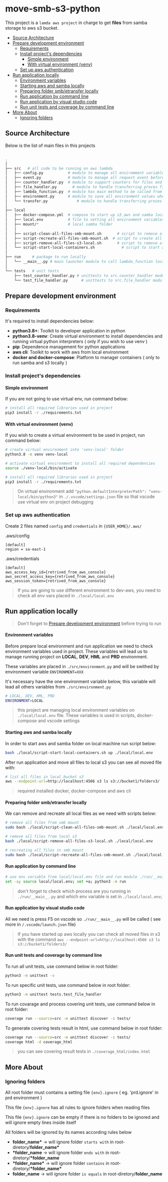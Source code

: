 # move-smb-s3-python

This project is a `lamda aws project` in charge to get **files** from samba storage to aws s3 bucket.

  * [Source Architecture](#source-architecture)
  * [Prepare development environment](#prepare-development-environment)
    + [Requirements](#requirements)
    + [Install project's dependencies](#install-project-s-dependencies)
      - [Simple environment](#simple-environment)
      - [With virtual environment (venv)](#with-virtual-environment--venv-)
    + [Set up aws authentication](#set-up-aws-authentication)
  * [Run application locally](#run-application-locally)
      - [Environment variables](#environment-variables)
      - [Starting aws and samba locally](#starting-aws-and-samba-locally)
      - [Preparing folder smb/etransfer locally](#preparing-folder-smb-etransfer-locally)
      - [Run application by command line](#run-application-by-command-line)
      - [Run application by visual studio code](#run-application-by-visual-studio-code)
      - [Run unit tests and coverage by command line](#run-unit-tests-and-coverage-by-command-line)
  * [More About](#more-about)
    + [Ignoring folders](#ignoring-folders)

      
## Source Architecture
Below is the list of main files in this projects

```bash

.
│
├── src	  # all code to be running on aws lambda
│   ├── config.py			# module to manage all enviromment variables and settings
│   ├── event.py			# module to manage all request event before run any step in .lambda_function.py
│   ├── counter_handler.py	# module to support counters for files and folders in .transfer.py
│   ├── file_handler.py		  # module to handle transferring proces file
│   ├── lambda_function.py	# module has main method to be called from aws lambda
│   ├── environment.py      # module to save all environment values when initiating application
│   └── transfer.py			    # module to handle transferring proces file
│
├── local
│   ├── docker-compose.yml 	# compose to start up s3_aws and samba localy
│   ├── local.env			# file to setting all environment variables
│   ├── mount/*				# local samba folder
│   │
│   ├── script-clean-all-files-smb-mount.sh		  # script to remove all file from local samba folder
│   ├── script-recreate-all-files-smb-mount.sh	# script to create all fake files into local samba folder
│   ├── script-remove-all-files-s3-local.sh		  # script to remove all files from local s3
│   └── script-start-local-containers.sh		    # script to start and prepare samba and s3 localy
│
├── run 	# package to run locally
│   └── __main__.py # main launcher module to call lambda_function locally
│
└── tests 	# unit tests
    ├── test_counter_handler.py # unittests to src.counter_handler module
    └── test_file_handler.py	  # unittests to src.file_handler module

```

## Prepare development environment

### Requirements
It's required to install dependencies below:
 - **python3.8+**: Toolkit to developer application in python
 - **python3.8-venv**: Create virtual environment to install dependencies and running virtual python interpreters ( only if you wish to use venv )
 - **pip**: Dependence management for python applications
 - **aws cli**: Toolkit to work with aws from local environment
 - **docker and docker-compose**: Platform to manager containers ( only to run samba and s3 locally )

### Install project's dependencies 

#### Simple environment
If you are not going to use virtual env, run command below:

```bash
# install all required libraries used in project
pip3 install -r ./requirements.txt
```

#### With virtual environment (venv)
If you wish to create a virtual environment to be used in project, run command below:
```bash
# create virtual environment into 'venv-local' folder
python3.8 -m venv venv-local

# activate virtual environment to install all required dependencies
source ./venv-local/bin/activate

# install all required libraries used in project
pip3 install -r ./requirements.txt

```

> On virtual environment add `"python.defaultInterpreterPath": "venv-local/bin/python3"` in `./.vscode/settings.json` file so that vscode use virtual env on project debugging

### Set up aws authentication
Create 2 files named `config` and `credentials` in `{USER_HOME}/.aws/`


.aws/config
```
[default]
region = sa-east-1
```

.aws/credentials
```
[default]
aws_access_key_id={retrived_from_aws_console}
aws_secret_access_key={retrived_from_aws_console}
aws_session_token={retrived_from_aws_console}
```

> If you are going to use different environment to dev-aws, you need to check all env vars placed in `./local/local.env`

## Run application locally

> Don't forget to [Prepare development environment](#prepare-development-environment) before trying to run

#### Environment variables
Before prepare local environment and run application we need to check environment variables used in project.
These variables will lead us to manage running project on **LOCAL**, **DEV**, **HML** and **PRD** environment.

These variables are placed in `./src/environment.py` and will be swithed by environment variable `ENVIRONMENT=XXX`

It's necessary have the one environment variable below, this variable will lead all others variables from `./src/environment.py`

```bash
# LOCAL, DEV, HML, PRD
ENVIRONMENT=LOCAL
```

> this project are managing local environment variables on `./local/local.env` file. These variables is used in scripts, docker-compose and vscode settings

#### Starting aws and samba locally
In order to start aws and samba folder on local machine run script below:
```bash
bash ./local/script-start-local-containers.sh up ./local/local.env
```
After run application and move all files to local s3 you can see all moved file with:
```bash
# list all files in local bucket s3
aws --endpoint-url=http://localhost:4566 s3 ls s3://bucket1/folders3/
```
> required installed docker, docker-compose and aws cli

#### Preparing folder smb/etransfer locally
We can remove and recreate all local files as we need with scripts below:
```bash
# remove all files from smb mount
sudo bash ./local/script-clean-all-files-smb-mount.sh ./local/local.env

# remove all files from local s3
bash ./local/script-remove-all-files-s3-local.sh ./local/local.env

# recreating all files in smb mount
sudo bash ./local/script-recreate-all-files-smb-mount.sh ./local/local.env

```

#### Run application by command line
```bash
# use env variable from local/local.env file and run module ./run/__main__.py
set -a; source local/local.env; set +a; python3 -m run
```
> don't forget to check which process are you running in `./run/__main__.py` and which env variable is set in `./local/local.env`;

####  Run application by visual studio code
All we need is press F5 on vscode so `./run/__main__.py` will be called ( see more in `/.vscode/launch.json` file)

> If you have started up aws locally you can check all moved files in s3 with the command `aws --endpoint-url=http://localhost:4566 s3 ls s3://bucket1/folders3/`

#### Run unit tests and coverage by command line

To run all unit tests, use command below in root folder:

```bash
python3 -m unittest -v
```

To run specific unit tests, use command below in root folder:

```bash
python3 -m unittest tests.test_file_handler
```

To run covarage and process covering unit tests, use command below in root folder:

```bash
coverage run --source=src -m unittest discover -s tests/
```

To generate covering tests result in html, use command below in root folder:

```bash
coverage run --source=src -m unittest discover -s tests/
coverage html -d coverage_html
```
> you can see covering result tests in `./coverage_html/index.html`


## More About

### Ignoring folders

All root folder must contains a setting file `{env}.ignore` ( eg. 'prd.ignore' in prd environment )

This file `{env}.ignore` has all rules to ignore folders when reading files

This file `{env}.ignore` can be empty if there is no folders to be ignored and will ignore empty lines inside itself

All folders will be ignored by its names according rules below
  - **folder_name\***    -> will ignore folder `starts with` in root-diretory/**folder_name\***
  - **\*folder_name**    -> will ignore folder `ends with` in root-diretory/**\*folder_name**
  - **\*folder_name\***   -> will ignore folder `contains` in root-diretory/**\*folder_name\***
  - **folder_name**     -> will ignore folder `is equals` in root-diretory/**folder_name**
